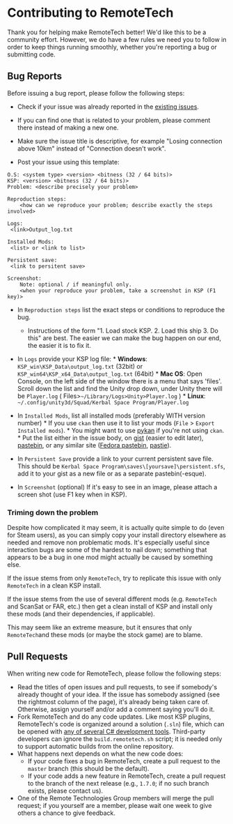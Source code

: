 # Contributing to RemoteTech


Thank you for helping make RemoteTech better! We'd like this to be a community effort. However, we do have a few rules we need you to follow in order to keep things running smoothly, whether you're reporting a bug or submitting code.

## Bug Reports


Before issuing a bug report, please follow the following steps:

* Check if your issue was already reported in the [existing issues](https://github.com/RemoteTechnologiesGroup/RemoteTech/issues?utf8=%E2%9C%93&q=is%3Aissue).
 * If you can find one that is related to your problem, please comment there instead of making a new one.
 
* Make sure the issue title is descriptive, for example "Losing connection above 10km" instead of "Connection doesn't work". 

* Post your issue using this template:

```
O.S: <system type> <version> <bitness (32 / 64 bits)> 
KSP: <version> <bitness (32 / 64 bits)>
Problem: <describe precisely your problem>

Reproduction steps:
    <how can we reproduce your problem; describe exactly the steps involved>
        
Logs:
 <link>Output_log.txt

Installed Mods: 
 <list> or <link to list> 

Persistent save:
 <link to persitent save>

Screenshot:
    Note: optional / if meaningful only.
    <when your reproduce your problem, take a screenshot in KSP (F1 key)>
```

* In `Reproduction steps` list the exact steps or conditions to reproduce the bug. 
     * Instructions of the form "1. Load stock KSP. 2. Load this ship 3. Do this" are best. The easier we can make the bug happen on our end, the easier it is to fix it.

* In `Logs` provide your KSP log file:
      * **Windows**: `KSP_win\KSP_Data\output_log.txt` (32bit) or `KSP_win64\KSP_x64_Data\output_log.txt` (64bit)
      * **Mac OS**: Open Console, on the left side of the window there is a menu that says 'files'. Scroll down the list and find the Unity drop down, under Unity there will be `Player.log` ( Files>`~/Library/Logs>Unity>Player.log` )
      * **Linux**: `~/.config/unity3d/Squad/Kerbal Space Program/Player.log`     

* In `Installed Mods`, list all installed mods (preferably WITH version number) 
      * If you use `ckan` then use it to list your mods (`File` > `Export Installed mods`).
      * You might want to use [pykan](https://github.com/ajventer/pyKAN/releases/tag/0.1.0) if you're not using `ckan`.
      * Put the list either in the issue body, on [gist](https://gist.github.com/) (easier to edit later), [pastebin](http://pastebin.com/), or any similar site ([Fedora pastebin](http://fpaste.org),  [pastie](http://pastie.org/)).

* In `Persistent Save` provide a link to your current persistent save file. This should be ```Kerbal Space Program\saves\[yoursave]\persistent.sfs```, add it to your gist as a new file or as a separate pastebin(-esque).

* In `Screenshot` (optional) If it's easy to see in an image, please attach a screen shot (use F1 key when in KSP).

### Triming down the problem

Despite how complicated it may seem, it is actually quite simple to do (even for Steam users), as you can simply copy your install directory elsewhere as needed and remove non problematic mods. It's especially useful since interaction bugs are some of the hardest to nail down; something that appears to be a bug in one mod might actually be caused by something else.

If the issue stems from only `RemoteTech`, try to replicate this issue with only `RemoteTech` in a clean KSP install. 

If the issue stems from the use of several different mods (e.g. `RemoteTech` and ScanSat or FAR, etc.) then get a clean install of KSP and install only these mods (and their dependencies, if applicable).

This may seem like an extreme measure, but it ensures that only `RemoteTech`and these mods (or maybe the stock game) are to blame.

## Pull Requests

When writing new code for RemoteTech, please follow the following steps:
* Read the titles of open issues and pull requests, to see if somebody's already thought of your idea. If the issue has somebody assigned (see the rightmost column of the page), it's already being taken care of. Otherwise, assign yourself and/or add a comment saying you'll do it.
* Fork RemoteTech and do any code updates. Like most KSP plugins, RemoteTech's code is organized around a solution (`.sln`) file, which can be opened with [any of several C# development tools](http://wiki.kerbalspaceprogram.com/wiki/Plugins). Third-party developers can ignore the `build.remotetech.sh` script; it is needed only to support automatic builds from the online repository.
* What happens next depends on what the new code does:
    - If your code fixes a bug in RemoteTech, create a pull request to the `master` branch (this should be the default).
    - If your code adds a new feature in RemoteTech, create a pull request to the branch of the next release (e.g., `1.7.0`; if no such branch exists, please contact us).
* One of the Remote Technologies Group members will merge the pull request; if you yourself are a member, please wait one week to give others a chance to give feedback.

